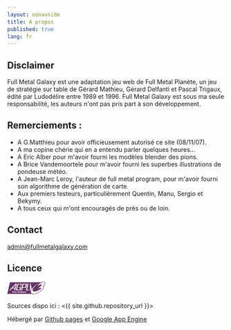 ```yaml
---
layout: nonavside
title: A propos
published: true
lang: fr
---
```


## Disclaimer
Full Metal Galaxy est une adaptation jeu web de Full Metal Planète, un jeu de stratégie sur table de Gérard Mathieu, Gérard Delfanti et Pascal Trigaux, édité par Ludodélire entre 1989 et 1996. Full Metal Galaxy est sous ma seule responsabilité, les auteurs n'ont pas pris part à son développement.

## Remerciements :
- A G.Matthieu pour avoir officieusement autorisé ce site (08/11/07).
- A ma copine chérie qui en a entendu parler quelques heures...
- A Eric Alber pour m'avoir fourni les modèles blender des pions.
- A Brice Vandemoortele pour m'avoir fourni les superbes illustrations de pondeuse météo.
- A Jean-Marc Leroy, l'auteur de full metal program, pour m'avoir fourni son algorithme de génération de carte.
- Aux premiers testeurs, particulièrement Quentin, Manu, Sergio et Bekymy.
- A tous ceux qui m'ont encouragés de près ou de loin.

## Contact
<admin@fullmetalgalaxy.com>

## Licence

[![AGPL v3](images/agplv3-88x31.cache.png)](http://www.gnu.org/licenses/agpl.html)

Sources dispo ici : <{{ site.github.repository_url }}>

Hébergé par [Github pages](https://pages.github.com/)  et [Google App Engine](https://cloud.google.com/appengine/)
